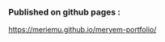 
<!-- By Meryem ACHEMLAL using Reactjs  -->
### Published on github pages :
https://meriemu.github.io/meryem-portfolio/
